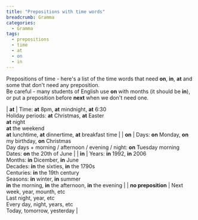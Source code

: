 ```yaml
---
title: "Prepositions with time words"
breadcrumb: Gramma
categories:
  - Gramma
tags:
  - prepositions
  - time
  - at
  - on
  - in
---
```


Prepositions of time - here's a list of the time words that need **on**, **in**, **at** and some that don't need any preposition. <br>
Be careful - many students of English use **on** with months (it should be **in**), or put a preposition before **next** when we don't need one.


|       **at**       | Time: **at** 8pm, **at** mindnight, **at** 6:30 <br> Holiday periods: **at** Christmas, **at** Easter <br> **at** night <br> **at** the weekend <br> **at** lunchtime, **at** dinnertime, **at** breakfast time |
|       **on**       | Days: **on** Monday, **on** my birthday, **on** Christmas <br> Day days + morning / afternoon / evening / night: **on** Tuesday morning <br> Dates: **on** the 20th of June |
|       **in**       | Years: **in** 1992, **in** 2006 <br> Months: **in** Dicember, **in** June <br> Decades: **in** the sixties, **in** the 1790s <br> Centuries: **in** the 19th century <br> Seasons: **in** winter, **in** summer <br> **in** the morning, **in** the afternoon, **in** the evening |
|   **no preposition**   | Next week, year, mounth, etc <br> Last night, year, etc <br> Every day, night, years, etc <br> Today, tomorrow, yesterday |

